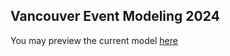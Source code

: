 
## Vancouver Event Modeling 2024

You may preview the current model [here][vancouver-em]


[vancouver-em]: https://tinyurl.com/vancouver-em

